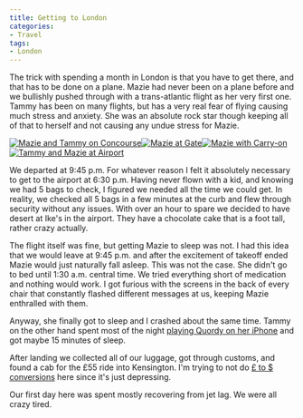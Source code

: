 ```yaml
---
title: Getting to London
categories:
- Travel
tags:
- London
---
```


The trick with spending a month in London is that you have to get there, and that has to be done on a plane. Mazie had never been on a plane before and we bullishly pushed through with a trans-atlantic flight as her very first one. Tammy has been on many flights, but has a very real fear of flying causing much stress and anxiety. She was an absolute rock star though keeping all of that to herself and not causing any undue stress for Mazie.

[![Mazie and Tammy on Concourse](http://farm4.static.flickr.com/3200/2781534446_5c2ec23b01_s.jpg)](http://www.flickr.com/photos/46408384@N00/2781534446)[![Mazie at Gate](http://farm4.static.flickr.com/3243/2781528860_b7b375b4e7_s.jpg)](http://www.flickr.com/photos/46408384@N00/2781528860)[![Mazie with Carry-on](http://farm4.static.flickr.com/3045/2781522212_3241efeefc_s.jpg)](http://www.flickr.com/photos/46408384@N00/2781522212)[![Tammy and Mazie at Airport](http://farm3.static.flickr.com/2030/2780656523_3e03062307_s.jpg)](http://www.flickr.com/photos/46408384@N00/2780656523)

We departed at 9:45 p.m. For whatever reason I felt it absolutely necessary to get to the airport at 6:30 p.m. Having never flown with a kid, and knowing we had 5 bags to check, I figured we needed all the time we could get. In reality, we checked all 5 bags in a few minutes at the curb and flew through security without any issues. With over an hour to spare we decided to have desert at Ike's in the airport. They have a chocolate cake that is a foot tall, rather crazy actually.

The flight itself was fine, but getting Mazie to sleep was not. I had this idea that we would leave at 9:45 p.m. and after the excitement of takeoff ended Mazie would just naturally fall asleep. This was not the case. She didn't go to bed until 1:30 a.m. central time. We tried everything short of medication and nothing would work. I got furious with the screens in the back of every chair that constantly flashed different messages at us, keeping Mazie enthralled with them.

Anyway, she finally got to sleep and I crashed about the same time. Tammy on the other hand spent most of the night [playing Quordy on her iPhone](/thingelstad/quordy-awesome-game) and got maybe 15 minutes of sleep.

After landing we collected all of our luggage, got through customs, and found a cab for the £55 ride into Kensington. I'm trying to not do [£ to $ conversions](/thingelstad/go-dollar) here since it's just depressing.

Our first day here was spent mostly recovering from jet lag. We were all crazy tired.
